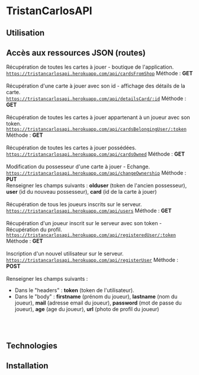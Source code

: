# TristanCarlosAPI

## Utilisation


## Accès aux ressources JSON (routes)
Récupération de toutes les cartes à jouer - boutique de l'application. </br>
<code>https://tristancarlosapi.herokuapp.com/api/cardsFromShop</code> Méthode : <b>GET</b></br></br>
Récupération d'une carte à jouer avec son id - affichage des détails de la carte.</br>
<code>https://tristancarlosapi.herokuapp.com/api/detailsCard/:id</code> Méthode : <b>GET</b></br></br>
Récupération de toutes les cartes à jouer appartenant à un joueur avec son token.</br>
<code>https://tristancarlosapi.herokuapp.com/api/cardsBelongingUser/:token</code> Méthode : <b>GET</b></br></br>
Récupération de toutes les cartes à jouer possédées.</br>
<code>https://tristancarlosapi.herokuapp.com/api/cardsOwned</code> Méthode : <b>GET</b></br></br>
Modification du possesseur d'une carte à jouer - Echange.</br>
<code>https://tristancarlosapi.herokuapp.com/api/changeOwnership</code> Méthode : <b>PUT</b></br>
Renseigner les champs suivants : <b>olduser</b> (token de l'ancien possesseur), <b>user</b> (id du nouveau possesseur), <b>card</b> (id de la carte à jouer)</br></br>
Récupération de tous les joueurs inscrits sur le serveur.</br>
<code>https://tristancarlosapi.herokuapp.com/api/users</code> Méthode : <b>GET</b></br></br>
Récupération d'un joueur inscrit sur le serveur avec son token - Récupération du profil.</br>
<code>https://tristancarlosapi.herokuapp.com/api/registeredUser/:token</code> Méthode : <b>GET</b></br></br>
Inscription d'un nouvel utilisateur sur le serveur.</br>
<code>https://tristancarlosapi.herokuapp.com/api/registerUser</code> Méthode : <b>POST</b></br></br>
Renseigner les champs suivants :</br><ul><li>Dans le "headers" :  <b>token</b> (token de l'utilisateur).</li><li> Dans le "body" :  <b>firstname</b> (prénom du joueur), <b>lastname</b> (nom du joueur), <b>mail</b> (adresse email du joueur), <b>password</b> (mot de passe du joueur), <b>age</b> (age du joueur), <b>url</b> (photo de profil du joueur)</li></ul></br></br>
## Technologies


## Installation



